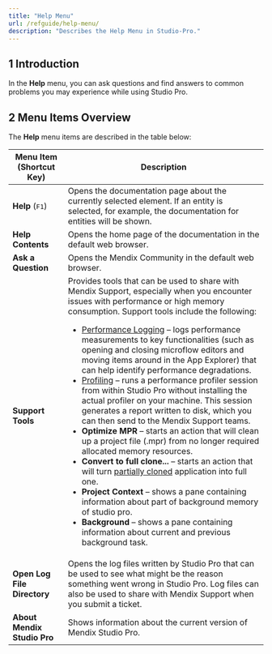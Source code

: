 ```yaml
---
title: "Help Menu"
url: /refguide/help-menu/
description: "Describes the Help Menu in Studio-Pro."
---
```


## 1 Introduction

In the **Help** menu, you can ask questions and find answers to common problems you may experience while using Studio Pro. 

## 2 Menu Items Overview

The **Help** menu items are described in the table below:

| Menu Item (Shortcut Key)    | Description                                                  |
| --------------------------- | ------------------------------------------------------------ |
| **Help** (<kbd>F1</kbd>)    | Opens the documentation page about the currently selected element. If an entity is selected, for example, the documentation for entities will be shown. |
| **Help Contents**           | Opens the home page of the documentation in the default web browser. |
| **Ask a Question**          | Opens the Mendix Community in the default web browser.       |
| **Support Tools**           | Provides tools that can be used to share with Mendix Support, especially when you encounter issues with performance or high memory consumption. Support tools include the following:<br> <ul><li>[Performance Logging](/refguide/performance-logging/) – logs performance measurements to key functionalities (such as opening and closing microflow editors and moving items around in the App Explorer) that can help identify performance degradations.</li> <li>[Profiling](/refguide/profiling/) – runs a performance profiler session from within Studio Pro without installing the actual profiler on your machine. This session generates a report written to disk, which you can then send to the Mendix Support teams. </li> <li>**Optimize MPR** – starts an action that will clean up a project file (.mpr) from no longer required allocated memory resources.</li><li>**Convert to full clone...** – starts an action that will turn [partially cloned](/refguide/clone-type/)  application into full one.</li><li>**Project Context** – shows a pane containing information about part of background memory of studio pro.</li><li>**Background** – shows a pane containing information about current and previous background task.</li></ul> |
| **Open Log File Directory** | Opens the log files written by Studio Pro that can be used to see what might be the reason something went wrong in Studio Pro. Log files can also be used to share with Mendix Support when you submit a ticket. |
| **About Mendix Studio Pro** | Shows information about the current version of Mendix Studio Pro. |
